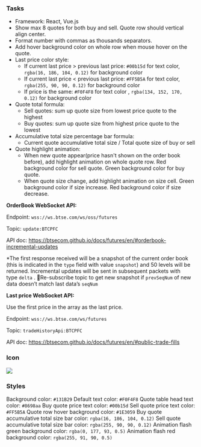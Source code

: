 ### **Tasks**

- Framework: React, Vue.js
- Show max 8 quotes for both buy and sell. Quote row should vertical align center.
- Format number with commas as thousands separators.
- Add hover background color on whole row when mouse hover on the quote.
- Last price color style:
    - If current last price > previous last price: `#00b15d` for text color, `rgba(16, 186, 104, 0.12)` for background color
    - If current last price < previous last price: `#FF5B5A` for text color, `rgba(255, 90, 90, 0.12)` for background color
    - If price is the same: `#F0F4F8` for text color , `rgba(134, 152, 170, 0.12)` for background color
- Quote total formula:
    - Sell quotes: sum up quote size from lowest price quote to the highest
    - Buy quotes: sum up quote size from highest price quote to the lowest
- Accumulative total size percentage bar formula:
    - Current quote accumulative total size / Total quote size of buy or sell
- Quote highlight animation:
    - When new quote appear(price hasn't shown on the order book before), add highlight animation on whole quote row. Red background color for sell quote. Green background color for buy quote.
    - When quote size change, add highlight animation on size cell. Green background color if size increase. Red background color if size decrease.

**OrderBook WebSocket API:**

Endpoint: `wss://ws.btse.com/ws/oss/futures`

Topic: `update:BTCPFC`

API doc: https://btsecom.github.io/docs/futures/en/#orderbook-incremental-updates

*The first response received will be a snapshot of the current order book (this is indicated in the `type` field with value `snapshot`) and 50 levels will be returned. Incremental updates will be sent in subsequent packets with type `delta` . 🚨Re-subscribe topic to get new snapshot if `prevSeqNum` of new data doesn’t match last data’s `seqNum`

**Last price WebSocket API:**

Use the first price in the array as the last price.

Endpoint: `wss://ws.btse.com/ws/futures`

Topic: `tradeHistoryApi:BTCPFC`

API doc: https://btsecom.github.io/docs/futures/en/#public-trade-fills

### Icon

![](https://s3-us-west-2.amazonaws.com/secure.notion-static.com/d0131074-1581-4d4f-b194-7da5deaa736e/IconArrowDown.svg)

### Styles

Background color: `#131B29`
Default text color: `#F0F4F8`
Quote table head text color: `#8698aa`
Buy quote price text color: `#00b15d`
Sell quote price text color: `#FF5B5A`
Quote row hover background color: `#1E3059`
Buy quote accumulative total size bar color: `rgba(16, 186, 104, 0.12)`
Sell quote accumulative total size bar color: `rgba(255, 90, 90, 0.12)`
Animation flash green background color: `rgba(0, 177, 93, 0.5)`
Animation flash red background color: `rgba(255, 91, 90, 0.5)`